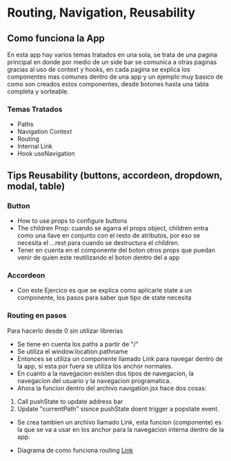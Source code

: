 # Routing, Navigation, Reusability

## Como funciona la App

En esta app hay varios temas tratados en una sola, se trata de una pagina principal en donde por medio de un side bar se comunica a otras paginas gracias al uso de context y hooks, en cada pagina se explica los componentes mas comunes dentro de una app y un ejemplo muy basico de como son creados estos componentes, desde botones hasta una tabla completa y sorteable.

### Temas Tratados

- Paths
- Navigation Context
- Routing
- Internal Link
- Hook useNavigation

## Tips Reusability (buttons, accordeon, dropdown, modal, table)

### Button

- How to use props to configure buttons
- The children Prop: cuando se agarra el props object, children entra como una llave en conjunto con el resto de atributos, por eso se necesita el ...rest para cuando se destructura el children.
- Tener en cuenta en el componente del boton otros props que puedan venir de quien este reutilizando el boton dentro del a app

### Accordeon

- Con este Ejercico es que se explica como aplicarle state a un componente, los pasos para saber que tipo de state necesita

### Routing en pasos

Para hacerlo desde 0 sin utilizar librerias

- Se tiene en cuenta los paths a partir de "/"
- Se utiliza el window.location.pathname
- Entonces se utiliza un componente llamado Link para navegar dentro de la app, si esta por fuera se utiliza los anchor normales.
- En cuanto a la navegacion existen dos tipos de navegacion, la navegacion del usuario y la navegacion programatica.
- Ahora la funcion dentro del archivo navigation.jsx hace dos cosas:

1. Call pushState to update address bar
2. Update "currentPath" sisnce pushState doent trigger a popstate event.

- Se crea tambien un archivo llamado Link, esta funcion (componente) es la que se va a usar en los anchor para la navegacion interna dentro de la app.

- Diagrama de como funciona routing [Link](../gridder%20diapositivas/046%20how%20navigation%20works.jpeg)
